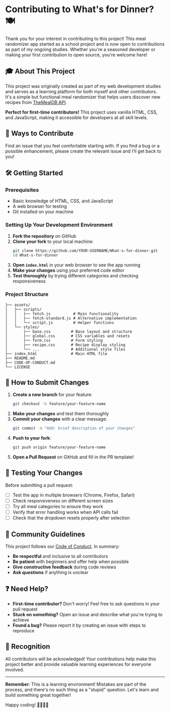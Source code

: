 # Contributing to What's for Dinner? 🍽️

Thank you for your interest in contributing to this project! This meal randomizer app started as a school project and is now open to contributions as part of my ongoing studies. Whether you're a seasoned developer or making your first contribution to open source, you're welcome here!

## 🎓 About This Project

This project was originally created as part of my web development studies and serves as a learning platform for both myself and other contributors. It's a simple but functional meal randomizer that helps users discover new recipes from [TheMealDB API](https://www.themealdb.com/).

**Perfect for first-time contributors!** This project uses vanilla HTML, CSS, and JavaScript, making it accessible for developers at all skill levels.

## 🚀 Ways to Contribute

Find an issue that you feel comfortable starting with. If you find a bug or a possible enhancement, please create the relevant issue and I'll get back to you!

## 🛠️ Getting Started

### Prerequisites
- Basic knowledge of HTML, CSS, and JavaScript
- A web browser for testing
- Git installed on your machine

### Setting Up Your Development Environment

1. **Fork the repository** on GitHub
2. **Clone your fork** to your local machine:
   ```bash
   git clone https://github.com/YOUR-USERNAME/What-s-for-dinner.git
   cd What-s-for-dinner
   ```
3. **Open `index.html`** in your web browser to see the app running
4. **Make your changes** using your preferred code editor
5. **Test thoroughly** by trying different categories and checking responsiveness

### Project Structure
```
├── assets/
│   ├── scripts/
│   │   ├── fetch.js          # Main functionality
│   │   ├── fetch-standard.js # Alternative implementation
│   │   └── script.js         # Helper functions
│   └── styles/
│       ├── base.css         # Base layout and structure
│       ├── global.css       # CSS variables and resets
│       ├── form.css         # Form styling
│       ├── recipe.css       # Recipe display styling
│       └── ...              # Additional style files
├── index.html               # Main HTML file
├── README.md
├── CODE-OF-CONDUCT.md
└── LICENSE
```

## 📝 How to Submit Changes

1. **Create a new branch** for your feature:
   ```bash
   git checkout -b feature/your-feature-name
   ```
2. **Make your changes** and test them thoroughly
3. **Commit your changes** with a clear message:
   ```bash
   git commit -m "Add: brief description of your changes"
   ```
4. **Push to your fork**:
   ```bash
   git push origin feature/your-feature-name
   ```
5. **Open a Pull Request** on GitHub and fill in the PR template!

## 🧪 Testing Your Changes

Before submitting a pull request:

- [ ] Test the app in multiple browsers (Chrome, Firefox, Safari)
- [ ] Check responsiveness on different screen sizes
- [ ] Try all meal categories to ensure they work
- [ ] Verify that error handling works when API calls fail
- [ ] Check that the dropdown resets properly after selection

## 🤝 Community Guidelines

This project follows our [Code of Conduct](CODE-OF-CONDUCT.md). In summary:

- **Be respectful** and inclusive to all contributors
- **Be patient** with beginners and offer help when possible
- **Give constructive feedback** during code reviews
- **Ask questions** if anything is unclear

## ❓ Need Help?

- **First-time contributor?** Don't worry! Feel free to ask questions in your pull request
- **Stuck on something?** Open an issue and describe what you're trying to achieve
- **Found a bug?** Please report it by creating an issue with steps to reproduce

## 🎉 Recognition

All contributors will be acknowledged! Your contributions help make this project better and provide valuable learning experiences for everyone involved.

---

**Remember**: This is a learning environment! Mistakes are part of the process, and there's no such thing as a "stupid" question. Let's learn and build something great together! 

Happy coding! 👨‍💻👩‍💻
